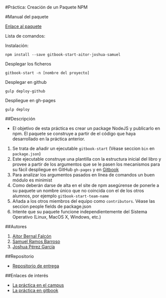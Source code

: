 #Práctica: Creación de un Paquete NPM

#Manual del paquete

[Enlace al paquete](https://www.npmjs.com/package/gitbook-start-aitor-joshua-samuel)

Lista de comandos:

Instalación:

```shell
npm install --save gitbook-start-aitor-joshua-samuel
```

Desplegar los ficheros

```shell
gitbook-start -n [nombre del proyecto]
```

Desplegar en github

```shell
gulp deploy-github
```

Despliegue en gh-pages

```shell
gulp deploy
```

##Descripción

* El objetivo de esta práctica es crear un package NodeJS y publicarlo en npm. El paquete se construye a partir de el código que haya desarrollado en la práctica anterior.

1. Se trata de añadir un ejecutable ```gitbook-start``` (Véase seccion ```bin``` en ```package.json```)
2. Este ejecutable construye una plantilla con la estructura inicial del libro y provee a partir de los argumentos que se le pasen los mecanismos para su fácil despliegue en GitHub ```gh-pages``` y en [Gitbook](https://www.gitbook.com/)
3. Para analizar los argumentos pasados en línea de comandos un buen módulo es minimist
4. Como deberán darse de alta en el site de npm asegúrense de ponerle a su paquete un nombre único que no coincida con el de los otros alumnos, por ejemplo ```gitbook-start-team-name```
5. Añada a los otros miembros del equipo como ```contributors```. Véase las seccion people fields de package.json
6. Intente que su paquete funcione independientemente del Sistema Operativo (Linux, MacOS X, Windows, etc.)

##Autores

1. [Aitor Bernal Falcón](http://alu0100830064.github.io/)
2. [Samuel Ramos Barroso](http://losnen.github.io/)
3. [Joshua Pérez García](http://joshuape.github.io/)

##Repositorio

* [Repositorio de entrega](https://github.com/ULL-ESIT-SYTW-1617/tareas-iniciales-aitor-joshua-samuel)

##Enlaces de interés
* [La práctica en el campus](https://campusvirtual.ull.es/1617/mod/workshop/view.php?id=90206)
* [La práctica en gitbook](https://casianorodriguezleon.gitbooks.io/ull-esit-1617/content/practicas/practicanm.html)
